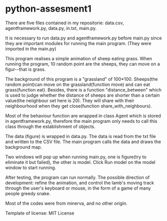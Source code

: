 # python-assesment1

There are five files contained in my repositorie: data.csv, agentframework.py, data.py, in.txt, main.py.

It is necessary to run data.py and agentframework.py before main.py since they are important modules for running the main program.
(They were imported in the main.py)

This program realises a simple animation of sheep eating grass. When running the program, 10 random point are the sheeps, they can move on
a figur--that is grass.

The background of this program is a "grassland" of 100*100. Sheeps(the random point)can  move on the grassland(function move) and can eat grass(function eat).
Besides, there is a function "distance_between" which is used to judge whether the distance of sheeps are shorter than a certain value(the neiighbour set here is 20).
They will share with their neighbourhood when they get close(function share_with_neighbours).

Most of the behaviour function are wrapped in class Agent which is stored in agentframework.py,
therefore the main program only needs to call this class through the establishment of objects.

The data (figure) is wrapped in data.py. The data is read from the txt file and written to the CSV file. The main program calls the data and draws the background map.

Two windows will pop up when running main.py, one is figure(try to eliminate it but failed), the other is model. Click Run model on the model window to start running.

After testing, the program can run normally. 
The possible direction of development: refine the animation, and control the lamb's moving track through the user's keyboard or mouse, in the form of a game of many people greedy snake.

Most of the codes were from minerva, and no other origin.

Template of license: MIT License
